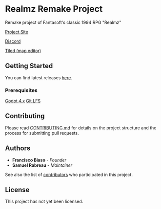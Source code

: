 # Realmz Remake Project

Remake project of Fantasoft's classic 1994 RPG "Realmz"

[Project Site](https://realmz-castle.github.io)

[Discord](https://discord.gg/MnPfMCZa)

[Tiled (map editor)](https://www.mapeditor.org/)

## Getting Started

You can find latest releases [here](https://github.com/Realmz-Castle/Realmz-Remake/releases).

### Prerequisites

[Godot 4.x](https://godotengine.org/download)
[Git LFS](https://git-lfs.com)

## Contributing

Please read [CONTRIBUTING.md](CONTRIBUTING.md) for details on the project structure and the process for submitting pull requests.

## Authors

* **Francisco Biaso** - *Founder*
* **Samuel Rabreau** - *Maintainer*

See also the list of [contributors](https://github.com/Realmz-Castle/Realmz-Remake/graphs/contributors) who participated in this project.

## License

This project has not yet been licensed. 
